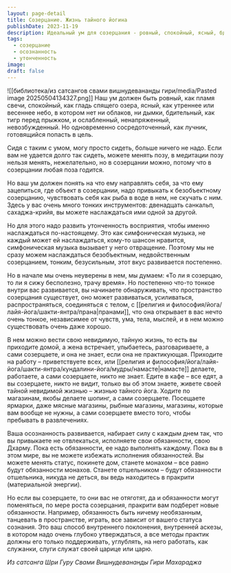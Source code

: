 ```yaml
---
layout: page-detail
title: Созерцание. Жизнь тайного йогина
publishDate: 2023-11-19
description: Идеальный ум для созерцания - ровный, спокойный, ясный, бдительный и расслабленный, как пламя свечи или гладь озера. Безобъектное, недвойственное созерцание требует утончённости восприятия и развивается постепенно, становясь внутренней тайной жизнью йога. С практикой осознанность растёт, обязанности не отягощают, а все внешние действия становятся поддержкой внутреннего поклонения и аскезы.
tags:
  - созерцание
  - осознанность
  - утонченность
image: 
draft: false
---
```

![[библиотека/из сатсангов свами вишнудевананды гири/media/Pasted image 20250504134327.png]]
 Наш ум должен быть ровный, как пламя свечи, спокойный, как гладь спящего озера, ясный, как утреннее или весеннее небо, в котором нет ни облаков, ни дымки, бдительный, как тигр перед прыжком, и ослабленный, ненапряженный, невозбужденный. Но одновременно сосредоточенный, как лучник, готовящийся попасть в цель.

 Сидя с таким с умом, могу просто сидеть, больше ничего не надо. Если вам не удается долго так сидеть, можете менять позу, в медитации позу нельзя менять, нежелательно, но в созерцании можно, потому что в созерцании любая поза годится.

 Но ваш ум должен понять на что ему направлять себя, за что ему зацепиться, где объект в созерцании, надо привыкать к безобъектному созерцанию, чувствовать себя как рыба в воде в нем, не скучать с ним. Здесь у вас очень много тонких инструментов: двенадцать санкальп, сахаджа-крийя, вы можете наслаждаться ими одной за другой.

 Но для этого надо развить утонченность восприятия, чтобы именно наслаждаться по-настоящему. Это как симфоническая музыка, не каждый может ей наслаждаться, кому-то шансон нравится, симфоническая музыка вызывает у него отвращение. Поэтому мы не сразу можем наслаждаться безобъектным, недвойственным созерцанием, тонким, безусильным, этот вкус развивается постепенно.

 Но в начале мы очень неуверены в нем, мы думаем: «То ли я созерцаю, то ли я сижу бесполезно, трачу время». Но постепенно что-то тонкое внутри вас развивается, вы начинаете обнаруживать, что пространство созерцания существует, оно может развиваться, усиливаться, распространяться, соединяться с телом, с [[религия и философия/йога/лайя-йога/шакти-янтра/прана|пранами]], что она открывает в вас нечто очень тонкое, независимее от чувств, ума, тела, мыслей, и в нем можно существовать очень даже хорошо.

 В нем можно вести свою невидимую, тайную жизнь, то есть вы приходите домой, а жена встречает, улыбаетесь, разговариваете, а сами созерцаете, и она не знает, если она не практикующая. Приходите на работу – приветствуете всех, или [[религия и философия/йога/лайя-йога/шакти-янтра/кундалини-йога/мудры/намасте|намасте]] делаете, работаете, а сами созерцаете, никто не знает. Едите в кафе – все едят, а вы созерцаете, никто не видит, только вы об этом знаете, живете своей тайной невидимой жизнью – жизнью тайного йога. Ходите по магазинам, якобы делаете шопинг, а сами созерцаете. Посещаете ярмарки, даже мясные магазины, рыбные магазины, магазины, которые вам вообще не нужны, а сами созерцаете вместо того, чтобы пребывать в развлечениях.

 Ваша осознанность развивается, набирает силу с каждым днем так, что вы привыкаете не отвлекаться, исполняете свои обязанности, свою Дхарму. Пока есть обязанности, ее надо выполнять каждому. Пока вы в этом мире, вы не можете избежать исполнения обязанностей. Вы можете менять статус, покинете дом, станете монахом – все равно будут обязанности монахов. Станете отшельником – будут обязанности отшельника, никуда не деться, вы ведь находитесь в пракрити (материальной энергии).

 Но если вы созерцаете, то они вас не отяготят, да и обязанности могут поменяться, по мере роста созерцания, пракрити вам подберет новые обязанности. Например, обязанность быть ничему необязанным, танцевать в пространстве, играть, все зависит от вашего статуса сознания. Это ваш способ внутреннего поклонения, внутренней аскезы, в котором надо очень глубоко утверждаться, а все методы практик должны его только поддерживать, углублять, на него работать, как служанки, слуги служат своей царице или царю.

*Из сатсанга Шри Гуру Свами Вишнудевананды Гири Махараджа*